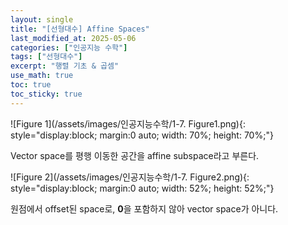 ```yaml
---
layout: single
title: "[선형대수] Affine Spaces"
last_modified_at: 2025-05-06
categories: ["인공지능 수학"]
tags: ["선형대수"]
excerpt: "행렬 기초 & 곱셈"
use_math: true
toc: true
toc_sticky: true
---
```


![Figure 1](/assets/images/인공지능수학/1-7. Figure1.png){: style="display:block; margin:0 auto; width: 70%; height: 70%;"}

Vector space를 평행 이동한 공간을 affine subspace라고 부른다.

![Figure 2](/assets/images/인공지능수학/1-7. Figure2.png){: style="display:block; margin:0 auto; width: 52%; height: 52%;"}

원점에서 offset된 space로, $\mathbf0$을 포함하지 않아 vector space가 아니다.
